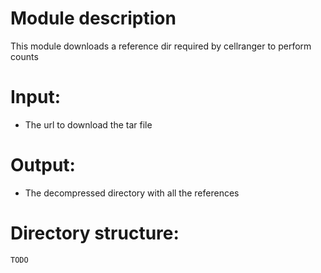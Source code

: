 # Module description  
This module downloads a reference dir required by cellranger to perform counts

# Input:  
- The url to download the tar file  

# Output:
- The decompressed directory with all the references

# Directory structure:
````
TODO
````